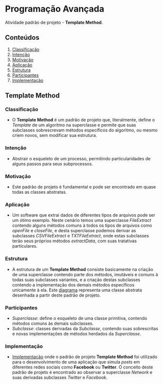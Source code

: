 # Programação Avançada

Atividade padrão de projeto - **Template Method**.

## Conteúdos

1. [Classificação](https://github.com/igorgodoy/cco-programacao-avancada-template-method#classifica%C3%A7%C3%A3o)
2. [Intenção](https://github.com/igorgodoy/cco-programacao-avancada-template-method#inten%C3%A7%C3%A3o)
3. [Motivação](https://github.com/igorgodoy/cco-programacao-avancada-template-method#motiva%C3%A7%C3%A3o)
4. [Aplicação](https://github.com/igorgodoy/cco-programacao-avancada-template-method#aplica%C3%A7%C3%A3o)
5. [Estrutura](https://github.com/igorgodoy/cco-programacao-avancada-template-method#estrutura)
6. [Participantes](https://github.com/igorgodoy/cco-programacao-avancada-template-method#participantes)
7. [Implementação](https://github.com/igorgodoy/cco-programacao-avancada-template-method#implementa%C3%A7%C3%A3o)

## Template Method

### Classificação

- O **Template Method** é um padrão de projeto que, literalmente, define o *Template* de um algoritmo na superclasse e permite que suas subclasses sobrescrevam métodos específicos do algoritmo, ou mesmo criem novos, sem modificar sua estrutura.

### Intenção

- Abstrair o esqueleto de um processo, permitindo particularidades de alguns passos para seus subprocessos.

### Motivação

- Este padrão de projeto é fundamental e pode ser encontrado em quase todas as classes abstratas.

### Aplicação

- Um software que extrai dados de diferentes tipos de arquivos pode ser um ótimo exemplo. Neste cenário temos uma superclasse *FileExtract* contendo alguns métodos comuns à todos os tipos de arquivos como *openFile* e *closeFile*, e desta superclasse podemos derivar as subclasses *CSVFileExtract* e *TXTFileExtract*, onde estas subclasses terão seus próprios métodos *extractData*, com suas tratativas particulares.

### Estrutura

- A estrutura de um **Template Method** consiste basicamente na criação de uma superclasse contendo parte dos métodos, imutáveis e comuns à todas suas subclasses variantes, e a criação destas subclasses contendo a implementação dos demais métodos específicos unicamente à ela. Este [diagrama](https://refactoring.guru/images/patterns/diagrams/template-method/structure.png) representa uma classe abstrata desenhada a partir deste padrão de projeto.

### Participantes

- *Superclasse*: define o esqueleto de uma classe primitiva, contendo métodos comuns às demais subclasses.
- *Subclasse*: classes derivadas da *Subclasse*, contendo suas sobrescritas e novas implementações de métodos herdados da *Superclasse*.

### Implementação

- [Implementação](https://github.com/igorgodoy/cco-programacao-avancada-template-method/tree/master/example) onde o padrão de projeto **Template Method** foi utilizado para o desenvolvimento de uma aplicação que simula *posts* em diferentes redes sociais como **Facebook** ou **Twitter**. O conceito deste padrão de projeto é encontrado ao observar a superclasse *Network* e suas derivadas subclasses *Twitter* e *Facebook*.
